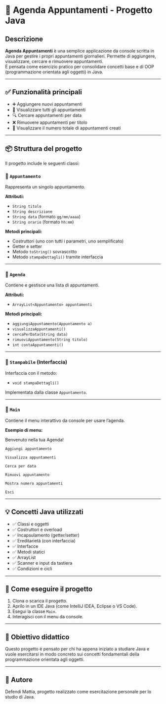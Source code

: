 # 📅 Agenda Appuntamenti - Progetto Java

## Descrizione

**Agenda Appuntamenti** è una semplice applicazione da console scritta in Java per gestire i propri appuntamenti giornalieri. Permette di aggiungere, visualizzare, cercare e rimuovere appuntamenti.  
È pensata come esercizio pratico per consolidare concetti base e di OOP (programmazione orientata agli oggetti) in Java.

---

## ✅ Funzionalità principali

- ➕ Aggiungere nuovi appuntamenti
- 📄 Visualizzare tutti gli appuntamenti
- 🔍 Cercare appuntamenti per data
- ❌ Rimuovere appuntamenti per titolo
- 🔢 Visualizzare il numero totale di appuntamenti creati

---

## 📦 Struttura del progetto

Il progetto include le seguenti classi:

### 🔹 `Appuntamento`
Rappresenta un singolo appuntamento.

**Attributi:**
- `String titolo`
- `String descrizione`
- `String data` (formato `gg/mm/aaaa`)
- `String orario` (formato `hh:mm`)

**Metodi principali:**
- Costruttori (uno con tutti i parametri, uno semplificato)
- Getter e setter
- Metodo `toString()` sovrascritto
- Metodo `stampaDettagli()` tramite interfaccia

---

### 🔹 `Agenda`
Contiene e gestisce una lista di appuntamenti.

**Attributi:**
- `ArrayList<Appuntamento> appuntamenti`

**Metodi principali:**
- `aggiungiAppuntamento(Appuntamento a)`
- `visualizzaAppuntamenti()`
- `cercaPerData(String data)`
- `rimuoviAppuntamento(String titolo)`
- `int contaAppuntamenti()`

---

### 🔹 `Stampabile` (Interfaccia)
Interfaccia con il metodo:
- `void stampaDettagli()`

Implementata dalla classe `Appuntamento`.

---

### 🔹 `Main`
Contiene il menu interattivo da console per usare l’agenda.

**Esempio di menu:**
 
 Benvenuto nella tua Agenda!

    Aggiungi appuntamento

    Visualizza appuntamenti

    Cerca per data

    Rimuovi appuntamento

    Mostra numero appuntamenti

    Esci


---

## 💡 Concetti Java utilizzati

- ✅ Classi e oggetti
- ✅ Costruttori e overload
- ✅ Incapsulamento (getter/setter)
- ✅ Ereditarietà (con interfaccia)
- ✅ Interfacce
- ✅ Metodi statici
- ✅ ArrayList
- ✅ Scanner e input da tastiera
- ✅ Condizioni e cicli

---

## 🚀 Come eseguire il progetto

1. Clona o scarica il progetto.
2. Aprilo in un IDE Java (come IntelliJ IDEA, Eclipse o VS Code).
3. Esegui la classe `Main`.
4. Interagisci con il menu da console.

---

## 🧠 Obiettivo didattico

Questo progetto è pensato per chi ha appena iniziato a studiare Java e vuole esercitarsi in modo concreto sui concetti fondamentali della programmazione orientata agli oggetti.

---

## 📌 Autore

Defendi Mattia,
progetto realizzato come esercitazione personale per lo studio di Java.  



